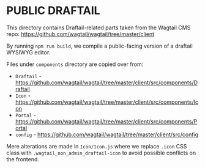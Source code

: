 # PUBLIC DRAFTAIL

This directory contains Draftail-related parts taken from the Wagtail CMS repo:
https://github.com/wagtail/wagtail/tree/master/client

By running `npm run build`, we compile a public-facing version of a draftail WYSIWYG editor.

Files under `components` directory are copied over from:

* `Draftail` - https://github.com/wagtail/wagtail/tree/master/client/src/components/Draftail
* `Icon` - https://github.com/wagtail/wagtail/tree/master/client/src/components/Icon
* `Portal` - https://github.com/wagtail/wagtail/tree/master/client/src/components/Portal
* `config` - https://github.com/wagtail/wagtail/tree/master/client/src/config

Mere alterations are made in `Icon/Icon.js` where we replace `.icon` CSS class with
`.wagtail_non_admin_draftail-icon` to avoid possible conflicts on the frontend.
